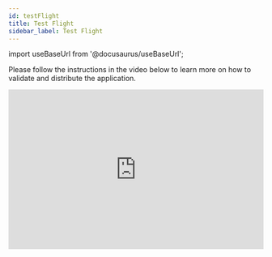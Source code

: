 ```yaml
---
id: testFlight
title: Test Flight
sidebar_label: Test Flight
---
```


import useBaseUrl from '@docusaurus/useBaseUrl';

Please follow the instructions in the video below to learn more on how to validate and distribute the application.

<iframe width="100%" height="315" src="https://www.youtube.com/embed/LU61wR9SsJE" frameborder="0" allow="accelerometer; autoplay; clipboard-write; encrypted-media; gyroscope; picture-in-picture" allowFullScreen></iframe>






